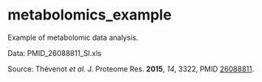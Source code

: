 # metabolomics_example
Example of metabolomic data analysis.

Data: PMID_26088811_SI.xls

Source: Thévenot *et al.* J. Proteome Res. **2015**, *14*, 3322, PMID [26088811](https://www.ncbi.nlm.nih.gov/pubmed/26088811).

